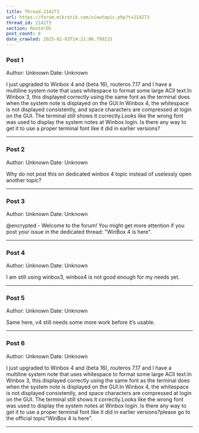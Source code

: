 ```yaml
---
title: Thread-214273
url: https://forum.mikrotik.com/viewtopic.php?t=214273
thread_id: 214273
section: RouterOS
post_count: 6
date_crawled: 2025-02-03T14:21:06.799215
---
```


### Post 1
Author: Unknown
Date: Unknown

I just upgraded to Winbox 4 and (beta 16), routeros 7.17 and I have a multiline system note that uses whitespace to format some large ACII text.In Winbox 3, this displayed correctly using the same font as the terminal does when the system note is displayed on the GUI.In Winbox 4, the whitespace is not displayed consistently, and space characters are compressed at login on the GUI. The terminal still shows it correctly.Looks like the wrong font was used to display the system notes at Winbox login. Is there any way to get it to use a proper terminal font like it did in earlier versions?

---
### Post 2
Author: Unknown
Date: Unknown

Why do not post this on dedicated winbox 4 topic instead of uselessly open another topic?

---
### Post 3
Author: Unknown
Date: Unknown

@encrypted - Welcome to the forum! You might get more attention if you post your issue in the dedicated thread: "WinBox 4 is here".

---
### Post 4
Author: Unknown
Date: Unknown

I am still  using winbox3, winbox4 is not  good  enough for my needs yet.

---
### Post 5
Author: Unknown
Date: Unknown

Same here, v4 still needs some more work before it’s usable.

---
### Post 6
Author: Unknown
Date: Unknown

I just upgraded to Winbox 4 and (beta 16), routeros 7.17 and I have a multiline system note that uses whitespace to format some large ACII text.In Winbox 3, this displayed correctly using the same font as the terminal does when the system note is displayed on the GUI.In Winbox 4, the whitespace is not displayed consistently, and space characters are compressed at login on the GUI. The terminal still shows it correctly.Looks like the wrong font was used to display the system notes at Winbox login. Is there any way to get it to use a proper terminal font like it did in earlier versions?please go to the official topic"WinBox 4 is here".

---
